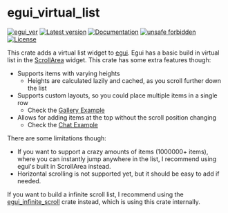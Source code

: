 # egui_virtual_list

[![egui_ver](https://img.shields.io/badge/egui-0.29-blue)](https://github.com/emilk/egui)
[![Latest version](https://img.shields.io/crates/v/egui_virtual_list.svg)](https://crates.io/crates/egui_virtual_list)
[![Documentation](https://docs.rs/egui_virtual_list/badge.svg)](https://docs.rs/egui_virtual_list)
[![unsafe forbidden](https://img.shields.io/badge/unsafe-forbidden-success.svg)](https://github.com/rust-secure-code/safety-dance/)
[![License](https://img.shields.io/crates/l/egui_virtual_list.svg)](https://crates.io/crates/egui_virtual_list)



[content]:<>


This crate adds a virtual list widget to [egui](https://github.com/emilk/egui).
Egui has a basic build in virtual list in the
[ScrollArea](https://docs.rs/egui/0.25.0/egui/containers/scroll_area/struct.ScrollArea.html#method.show_rows) widget.
This crate has some extra features though:

- Supports items with varying heights
    - Heights are calculated lazily and cached, as you scroll further down the list
- Supports custom layouts, so you could place multiple items in a single row
    - Check the [Gallery Example](https://lucasmerlin.github.io/hello_egui/#/example/gallery)
- Allows for adding items at the top without the scroll position changing
    - Check the [Chat Example](https://lucasmerlin.github.io/hello_egui/#/example/chat)

There are some limitations though:

- If you want to support a crazy amounts of items (1000000+ items), where you can instantly jump anywhere in the list,
  I recommend using egui's built in ScrollArea instead.
- Horizontal scrolling is not supported yet, but it should be easy to add if needed.

If you want to build a infinite scroll list, I recommend using
the [egui_infinite_scroll](https://crates.io/crates/egui_infinite_scroll) crate instead, which
is using this crate internally.
